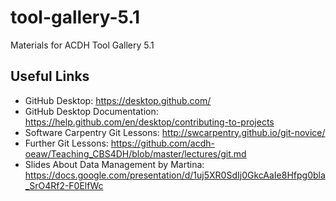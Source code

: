 # tool-gallery-5.1
Materials for ACDH Tool Gallery 5.1

## Useful Links
* GitHub Desktop: https://desktop.github.com/
* GitHub Desktop Documentation: https://help.github.com/en/desktop/contributing-to-projects
* Software Carpentry Git Lessons: http://swcarpentry.github.io/git-novice/
* Further Git Lessons: https://github.com/acdh-oeaw/Teaching_CBS4DH/blob/master/lectures/git.md
* Slides About Data Management by Martina: https://docs.google.com/presentation/d/1uj5XR0SdIj0GkcAaIe8Hfpg0bla_SrO4Rf2-F0ElfWc
